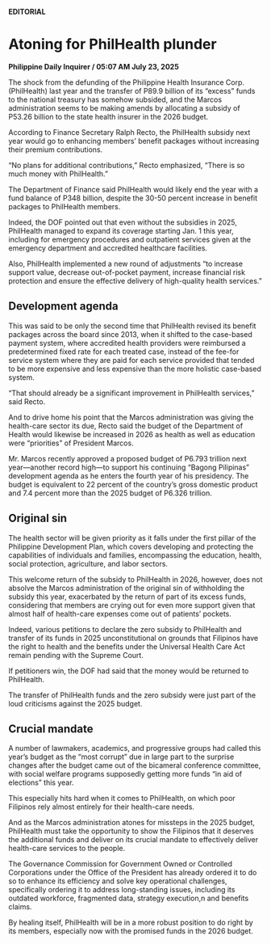 **EDITORIAL**

# Atoning for PhilHealth plunder

****Philippine Daily Inquirer / 05:07 AM July 23, 2025****

The shock from the defunding of the Philippine Health Insurance Corp. (PhilHealth) last year and the transfer of P89.9 billion of its “excess” funds to the national treasury has somehow subsided, and the Marcos administration seems to be making amends by allocating a subsidy of P53.26 billion to the state health insurer in the 2026 budget.

According to Finance Secretary Ralph Recto, the PhilHealth subsidy next year would go to enhancing members’ benefit packages without increasing their premium contributions.

“No plans for additional contributions,” Recto emphasized, “There is so much money with PhilHealth.”

The Department of Finance said PhilHealth would likely end the year with a fund balance of P348 billion, despite the 30-50 percent increase in benefit packages to PhilHealth members.

Indeed, the DOF pointed out that even without the subsidies in 2025, PhilHealth managed to expand its coverage starting Jan. 1 this year, including for emergency procedures and outpatient services given at the emergency department and accredited healthcare facilities.

Also, PhilHealth implemented a new round of adjustments “to increase support value, decrease out-of-pocket payment, increase financial risk protection and ensure the effective delivery of high-quality health services.”

## Development agenda

This was said to be only the second time that PhilHealth revised its benefit packages across the board since 2013, when it shifted to the case-based payment system, where accredited health providers were reimbursed a predetermined fixed rate for each treated case, instead of the fee-for service system where they are paid for each service provided that tended to be more expensive and less expensive than the more holistic case-based system.

“That should already be a significant improvement in PhilHealth services,” said Recto.

And to drive home his point that the Marcos administration was giving the health-care sector its due, Recto said the budget of the Department of Health would likewise be increased in 2026 as health as well as education were “priorities” of President Marcos.

Mr. Marcos recently approved a proposed budget of P6.793 trillion next year—another record high—to support his continuing “Bagong Pilipinas” development agenda as he enters the fourth year of his presidency. The budget is equivalent to 22 percent of the country’s gross domestic product and 7.4 percent more than the 2025 budget of P6.326 trillion.

## Original sin

The health sector will be given priority as it falls under the first pillar of the Philippine Development Plan, which covers developing and protecting the capabilities of individuals and families, encompassing the education, health, social protection, agriculture, and labor sectors.

This welcome return of the subsidy to PhilHealth in 2026, however, does not absolve the Marcos administration of the original sin of withholding the subsidy this year, exacerbated by the return of part of its excess funds, considering that members are crying out for even more support given that almost half of health-care expenses come out of patients’ pockets.

Indeed, various petitions to declare the zero subsidy to PhilHealth and transfer of its funds in 2025 unconstitutional on grounds that Filipinos have the right to health and the benefits under the Universal Health Care Act remain pending with the Supreme Court.

If petitioners win, the DOF had said that the money would be returned to PhilHealth.

The transfer of PhilHealth funds and the zero subsidy were just part of the loud criticisms against the 2025 budget.

## Crucial mandate

A number of lawmakers, academics, and progressive groups had called this year’s budget as the “most corrupt” due in large part to the surprise changes after the budget came out of the bicameral conference committee, with social welfare programs supposedly getting more funds “in aid of elections” this year.

This especially hits hard when it comes to PhilHealth, on which poor Filipinos rely almost entirely for their health-care needs.

And as the Marcos administration atones for missteps in the 2025 budget, PhilHealth must take the opportunity to show the Filipinos that it deserves the additional funds and deliver on its crucial mandate to effectively deliver health-care services to the people.

The Governance Commission for Government Owned or Controlled Corporations under the Office of the President has already ordered it to do so to enhance its efficiency and solve key operational challenges, specifically ordering it to address long-standing issues, including its outdated workforce, fragmented data, strategy execution,n and benefits claims.

By healing itself, PhilHealth will be in a more robust position to do right by its members, especially now with the promised funds in the 2026 budget.